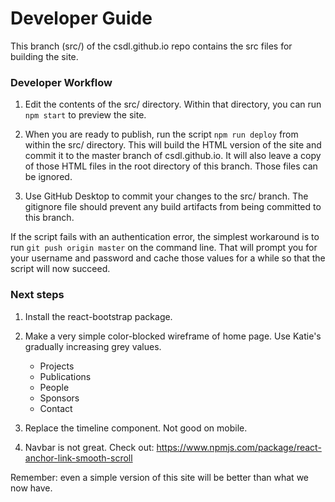 # Developer Guide

This branch (src/) of the csdl.github.io repo contains the src files for building the site.

### Developer Workflow

  1. Edit the contents of the src/ directory. Within that directory, you can run `npm start` to preview the site.

  2. When you are ready to publish, run the script `npm run deploy` from within the src/ directory. This will build the HTML version of the site and commit it to the master branch of csdl.github.io.  It will also leave a copy of those HTML files in the root directory of this branch. Those files can be ignored.

  3. Use GitHub Desktop to commit your changes to the src/ branch.  The gitignore file should prevent any build artifacts from being committed to this branch.

If the script fails with an authentication error, the simplest workaround is to run `git push origin master` on the command line. That will prompt you for your username and password and cache those values for a while so that the script will now succeed.

### Next steps

  1. Install the react-bootstrap package.

  2. Make a very simple color-blocked wireframe of home page. Use Katie's gradually increasing grey values.
     * Projects
     * Publications
     * People
     * Sponsors
     * Contact

  3. Replace the timeline component. Not good on mobile.
  4. Navbar is not great. Check out: https://www.npmjs.com/package/react-anchor-link-smooth-scroll

Remember: even a simple version of this site will be better than what we now have.
